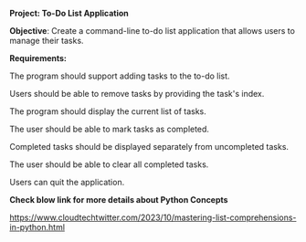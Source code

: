 **Project: To-Do List Application**

**Objective**: 
Create a command-line to-do list application that allows users to manage their tasks.

**Requirements:**

The program should support adding tasks to the to-do list.

Users should be able to remove tasks by providing the task's index.

The program should display the current list of tasks.

The user should be able to mark tasks as completed.

Completed tasks should be displayed separately from uncompleted tasks.

The user should be able to clear all completed tasks.

Users can quit the application.

**Check blow link for more details about Python Concepts**

https://www.cloudtechtwitter.com/2023/10/mastering-list-comprehensions-in-python.html
